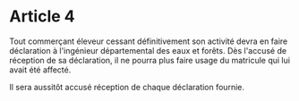 # Article 4

Tout commerçant éleveur cessant définitivement son activité devra en faire déclaration à l'ingénieur départemental des eaux et forêts. Dès l'accusé de réception de sa déclaration, il ne pourra plus faire usage du matricule qui lui avait été affecté.

Il sera aussitôt accusé réception de chaque déclaration fournie.
